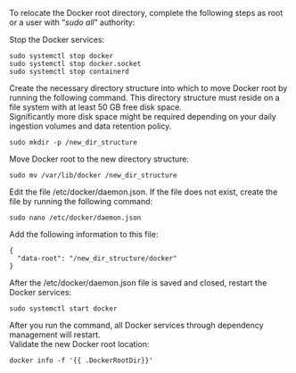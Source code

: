 To relocate the Docker root directory, complete the following steps as root or a user with “_sudo all_” authority:

Stop the Docker services:
```
sudo systemctl stop docker
sudo systemctl stop docker.socket
sudo systemctl stop containerd
```

Create the necessary directory structure into which to move Docker root by running the following command. This directory structure must reside on a file system with at least 50 GB free disk space.<br> 
Significantly more disk space might be required depending on your daily ingestion volumes and data retention policy.<br>
```
sudo mkdir -p /new_dir_structure
```
Move Docker root to the new directory structure:<br>
```
sudo mv /var/lib/docker /new_dir_structure
```
Edit the file /etc/docker/daemon.json. If the file does not exist, create the file by running the following command:<br>
```
sudo nano /etc/docker/daemon.json
```
Add the following information to this file:
```
{
  "data-root": "/new_dir_structure/docker"
}
```
After the /etc/docker/daemon.json file is saved and closed, restart the Docker services:<br>
```
sudo systemctl start docker
```
After you run the command, all Docker services through dependency management will restart.<br>
Validate the new Docker root location:
```
docker info -f '{{ .DockerRootDir}}'
```
